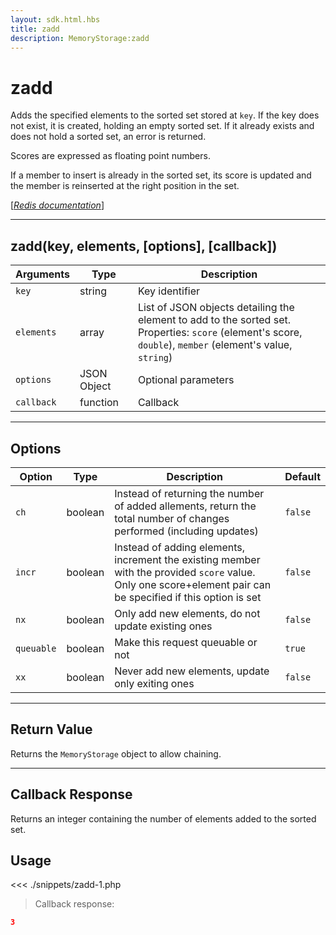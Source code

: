 ```yaml
---
layout: sdk.html.hbs
title: zadd
description: MemoryStorage:zadd
---
```


# zadd

Adds the specified elements to the sorted set stored at `key`. If the key does not exist, it is created, holding an empty sorted set. If it already exists and does not hold a sorted set, an error is returned.

Scores are expressed as floating point numbers.

If a member to insert is already in the sorted set, its score is updated and the member is reinserted at the right position in the set.

[[_Redis documentation_]](https://redis.io/commands/zadd)

---

## zadd(key, elements, [options], [callback])

| Arguments  | Type        | Description                                                                                                                                                    |
| ---------- | ----------- | -------------------------------------------------------------------------------------------------------------------------------------------------------------- |
| `key`      | string      | Key identifier                                                                                                                                                 |
| `elements` | array       | List of JSON objects detailing the element to add to the sorted set.<br/>Properties: `score` (element's score, `double`), `member` (element's value, `string`) |
| `options`  | JSON Object | Optional parameters                                                                                                                                            |
| `callback` | function    | Callback                                                                                                                                                       |

---

## Options

| Option     | Type    | Description                                                                                                                                                   | Default |
| ---------- | ------- | ------------------------------------------------------------------------------------------------------------------------------------------------------------- | ------- |
| `ch`       | boolean | Instead of returning the number of added allements, return the total number of changes performed (including updates)                                          | `false` |
| `incr`     | boolean | Instead of adding elements, increment the existing member with the provided `score` value. Only one score+element pair can be specified if this option is set | `false` |
| `nx`       | boolean | Only add new elements, do not update existing ones                                                                                                            | `false` |
| `queuable` | boolean | Make this request queuable or not                                                                                                                             | `true`  |
| `xx`       | boolean | Never add new elements, update only exiting ones                                                                                                              | `false` |

---

## Return Value

Returns the `MemoryStorage` object to allow chaining.

---

## Callback Response

Returns an integer containing the number of elements added to the sorted set.

## Usage

<<< ./snippets/zadd-1.php

> Callback response:

```json
3
```
